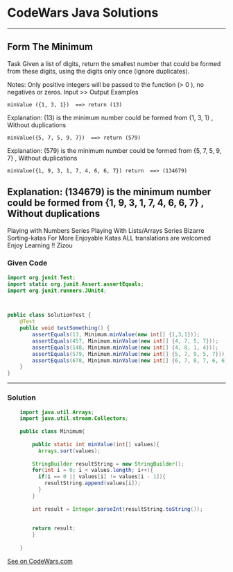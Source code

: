 # CodeWars Java Solutions

---

## Form The Minimum

Task
Given a list of digits, return the smallest number that could be formed from these digits, using the digits only once (ignore duplicates).

Notes:
Only positive integers will be passed to the function (> 0 ), no negatives or zeros.
Input >> Output Examples

```
minValue ({1, 3, 1})  ==> return (13)
```
Explanation:
(13) is the minimum number could be formed from {1, 3, 1} , Without duplications

```
minValue({5, 7, 5, 9, 7})  ==> return (579)
```

Explanation:
(579) is the minimum number could be formed from {5, 7, 5, 9, 7} , Without duplications

```
minValue({1, 9, 3, 1, 7, 4, 6, 6, 7}) return  ==> (134679)
```

Explanation:
(134679) is the minimum number could be formed from {1, 9, 3, 1, 7, 4, 6, 6, 7} , Without duplications
---

Playing with Numbers Series
Playing With Lists/Arrays Series
Bizarre Sorting-katas
For More Enjoyable Katas
ALL translations are welcomed
Enjoy Learning !!
Zizou

### Given Code

```Java
import org.junit.Test;
import static org.junit.Assert.assertEquals;
import org.junit.runners.JUnit4;



public class SolutionTest {
    @Test
    public void testSomething() {
        assertEquals(13, Minimum.minValue(new int[] {1,3,1}));
        assertEquals(457, Minimum.minValue(new int[] {4, 7, 5, 7}));
        assertEquals(148, Minimum.minValue(new int[] {4, 8, 1, 4}));
        assertEquals(579, Minimum.minValue(new int[] {5, 7, 9, 5, 7}));
        assertEquals(678, Minimum.minValue(new int[] {6, 7, 8, 7, 6, 6}));
    }
}

```

---

### Solution

``` Java
    import java.util.Arrays;
    import java.util.stream.Collectors;
    
    public class Minimum{
    
        public static int minValue(int[] values){
          Arrays.sort(values);
        
        StringBuilder resultString = new StringBuilder();
        for(int i = 0; i < values.length; i++){
          if(i == 0 || values[i] != values[i - 1]){
            resultString.append(values[i]);
          }  
        }
        
        int result = Integer.parseInt(resultString.toString());
        
        
        return result;
        }
    
    }
```

[See on CodeWars.com](https://www.codewars.com/kata/5ac6932b2f317b96980000ca/train/java)